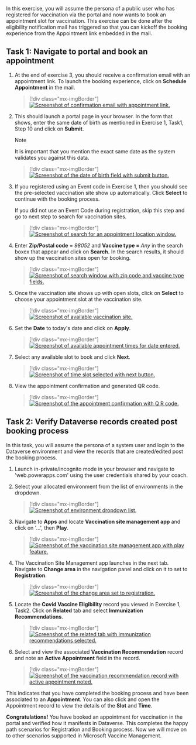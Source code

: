 In this exercise, you will assume the persona of a public user who has registered for vaccination via the portal and now wants to book an appointment slot for vaccination. This exercise can be done after the eligibility notification mail has triggered so that you can kickoff the booking experience from the Appointment link embedded in the mail.

## Task 1: Navigate to portal and book an appointment

1.  At the end of exercise 3, you should receive a confirmation email with an appointment link. To launch the booking experience, click on **Schedule Appointment** in the mail.

	> [!div class="mx-imgBorder"]
	> [![Screenshot of confirmation email with appointment link.](../media/schedule-appointment.png)](../media/schedule-appointment.png#lightbox)

1.  This should launch a portal page in your browser. In the form that shows, enter the same date of birth as mentioned in Exercise 1, Task1, Step 10 and click on **Submit**.

	> [!NOTE]
	> It is important that you mention the exact same date as the system validates you against this data.

	> [!div class="mx-imgBorder"]
	> [![Screenshot of the date of birth field with submit button.](../media/birthdate.png)](../media/birthdate.png#lightbox)

1.  If you registered using an Event code in Exercise 1, then you should see the pre-selected vaccination site show up automatically. Click **Select** to continue with the booking process.

	If you did not use an Event Code during registration, skip this step and go to next step to search for vaccination sites.

	> [!div class="mx-imgBorder"]
	> [![Screenshot of search for an appointment location window.](../media/location.png)](../media/location.png#lightbox)

1.  Enter **Zip/Postal code** = *98052* and **Vaccine type =** *Any* in the search boxex that appear and click on **Search.** In the search results, it should show up the vaccination sites open for booking.

	> [!div class="mx-imgBorder"]
	> [![Screenshot of search window with zip code and vaccine type fields.](../media/search.png)](../media/search.png#lightbox)

1.  Once the vaccination site shows up with open slots, click on **Select** to choose your appointment slot at the vaccination site.

	> [!div class="mx-imgBorder"]
	> [![Screenshot of available vaccination site.](../media/select.png)](../media/select.png#lightbox)

1.  Set the **Date** to today's date and click on **Apply**.

	> [!div class="mx-imgBorder"]
	> [![Screenshot of available appointment times for date entered.](../media/set-date-apply.png)](../media/set-date-apply.png#lightbox)

1.  Select any available slot to book and click **Next**.

	> [!div class="mx-imgBorder"]
	> [![Screenshot of time slot selected with next button.](../media/book-time.png)](../media/book-time.png#lightbox)

1.  View the appointment confirmation and generated QR code.

	> [!div class="mx-imgBorder"]
	> [![Screenshot of the appointment confirmation with Q R code.](../media/appointment-booked.png)](../media/appointment-booked.png#lightbox)

## Task 2: Verify Dataverse records created post booking process

In this task, you will assume the persona of a system user and login to the Dataverse environment and view the records that are created/edited post the booking process.

1.  Launch in-private/incognito mode in your browser and navigate to 'web.powerapps.com' using the user credentials shared by your coach.

1.  Select your allocated environment from the list of environments in the dropdown.

	> [!div class="mx-imgBorder"]
	> [![Screenshot of environment dropdown list.](../media/environments.png)](../media/environments.png#lightbox)

1.  Navigate to **Apps** and locate **Vaccination site management app** and click on '...', then **Play**.

	> [!div class="mx-imgBorder"]
	> [![Screenshot of the vaccination site management app with play feature.](../media/play.png)](../media/play.png#lightbox)

1.  The Vaccination Site Management app launches in the next tab. Navigate to **Change area** in the navigation panel and click on it to set to **Registration**.

	> [!div class="mx-imgBorder"]
	> [![Screenshot of the change area set to registration.](../media/registration-area.png)](../media/registration-area.png#lightbox)

1.  Locate the **Covid Vaccine Eligibility** record you viewed in Exercise 1, Task2. Click on **Related** tab and select **Immunization Recommendations**.

	> [!div class="mx-imgBorder"]
	> [![Screenshot of the related tab with immunization recommendations selected.](../media/immunizations-recommendations.png)](../media/immunizations-recommendations.png#lightbox)

1. Select and view the associated **Vaccination Recommendation** record and note an **Active Appointment** field in the record.

	> [!div class="mx-imgBorder"]
	> [![Screenshot of the vaccination recommendation record with active appointment noted.](../media/active-appointment.png)](../media/active-appointment.png#lightbox)

This indicates that you have completed the booking process and have been associated to an **Appointment**. You can also click and open the Appointment record to view the details of the **Slot** and **Time**.

**Congratulations!** You have booked an appointment for vaccination in the portal and verified how it manifests in Dataverse. This completes the happy path scenarios for Registration and Booking process. Now we will move on to other scenarios supported in Microsoft Vaccine Management.

